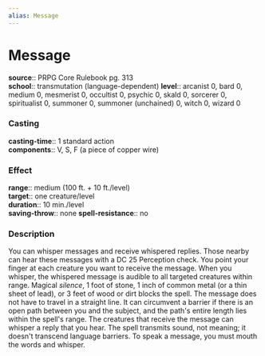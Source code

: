 ```yaml
---
alias: Message
---
```


# Message 

**source**:: PRPG Core Rulebook pg. 313  
**school**:: transmutation (language-dependent)
**level**:: arcanist 0, bard 0, medium 0, mesmerist 0, occultist 0, psychic 0, skald 0, sorcerer 0, spiritualist 0, summoner 0, summoner (unchained) 0, witch 0, wizard 0

### Casting 

**casting-time**:: 1 standard action  
**components**:: V, S, F (a piece of copper wire)

### Effect 

**range**:: medium (100 ft. + 10 ft./level)  
**target**:: one creature/level  
**duration**:: 10 min./level  
**saving-throw**:: none
**spell-resistance**:: no

### Description 

You can whisper messages and receive whispered replies. Those nearby can hear these messages with a DC 25 Perception check. You point your finger at each creature you want to receive the message. When you whisper, the whispered message is audible to all targeted creatures within range. Magical *silence*, 1 foot of stone, 1 inch of common metal (or a thin sheet of lead), or 3 feet of wood or dirt blocks the spell. The message does not have to travel in a straight line. It can circumvent a barrier if there is an open path between you and the subject, and the path's entire length lies within the spell's range. The creatures that receive the message can whisper a reply that you hear. The spell transmits sound, not meaning; it doesn't transcend language barriers. To speak a message, you must mouth the words and whisper.

